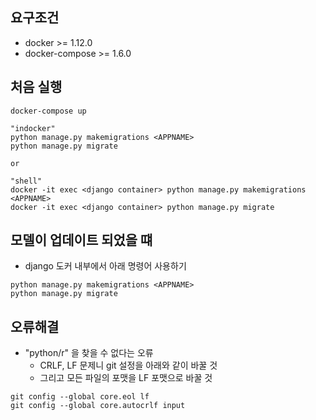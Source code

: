## 요구조건
- docker >= 1.12.0
- docker-compose >= 1.6.0

## 처음 실행

```
docker-compose up
```

```shell
"indocker"
python manage.py makemigrations <APPNAME>
python manage.py migrate

or

"shell"
docker -it exec <django container> python manage.py makemigrations <APPNAME>
docker -it exec <django container> python manage.py migrate
```



## 모델이 업데이트 되었을 떄

- django 도커 내부에서 아래 명령어 사용하기

```shell
python manage.py makemigrations <APPNAME>
python manage.py migrate
```


## 오류해결


- "python/r" 을 찾을 수 없다는 오류
  - CRLF, LF 문제니 git 설정을 아래와 같이 바꿀 것
  - 그리고 모든 파일의 포맷을 LF 포맷으로 바꿀 것
```
git config --global core.eol lf
git config --global core.autocrlf input
```